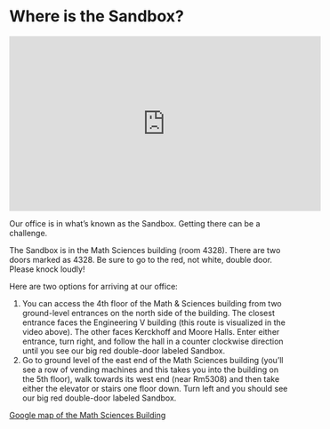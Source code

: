 <h1 tabindex="0">Where is the Sandbox?</h1>

<div tabindex="0">
    <iframe width="560" height="315" src="https://www.youtube.com/embed/Sx6p2VXEBis?si=JUmToOxU0s0QT6n4" title="YouTube video player" frameborder="0" allow="accelerometer; autoplay; clipboard-write; encrypted-media; gyroscope; picture-in-picture; web-share" referrerpolicy="strict-origin-when-cross-origin" allowfullscreen></iframe>
</div>

<p tabindex="0">Our office is in what’s known as the Sandbox. Getting there can be a challenge.</p>

<p tabindex="0">The Sandbox is in the Math Sciences building (room 4328). There are two doors marked as 4328. Be sure to go to the red, not white, double door. Please knock loudly!</p>

<p tabindex="0">Here are two options for arriving at our office:</p>

<ol>
    <li tabindex="0">You can access the 4th floor of the Math & Sciences building from two ground-level entrances on the north side of the building. The closest entrance faces the Engineering V building (this route is visualized in the video above). The other faces Kerckhoff and Moore Halls. Enter either entrance, turn right, and follow the hall in a counter clockwise direction until you see our big red double-door labeled Sandbox.</li>
    <li tabindex="0">Go to ground level of the east end of the Math Sciences building (you’ll see a row of vending machines and this takes you into the building on the 5th floor), walk towards its west end (near Rm5308) and then take either the elevator or stairs one floor down. Turn left and you should see our big red double-door labeled Sandbox.</li>
</ol>

<p tabindex="0"><a href="https://www.google.com/maps?ll=34.069599,-118.443266&z=17&t=m&hl=en-US&gl=US&mapclient=embed&cid=15942407904543728529" target="_blank">Google map of the Math Sciences Building</a></p>
